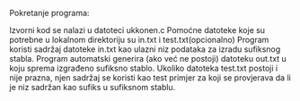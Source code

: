 

Pokretanje programa: 

Izvorni kod se nalazi u datoteci ukkonen.c
Pomoćne datoteke koje su potrebne u lokalnom direktoriju su in.txt i test.txt(opcionalno)
Program koristi sadržaj datoteke in.txt kao ulazni niz podataka za izradu sufiksnog stabla.
Program automatski generira (ako već ne postoji) datoteku out.txt u koju sprema izgrađeno sufiksno stablo.
Ukoliko datoteka test.txt postoji i nije prazna, njen sadržaj se koristi kao test primjer za koji se provjerava da li je niz sadržan kao sufiks u sufiksnom stablu.

